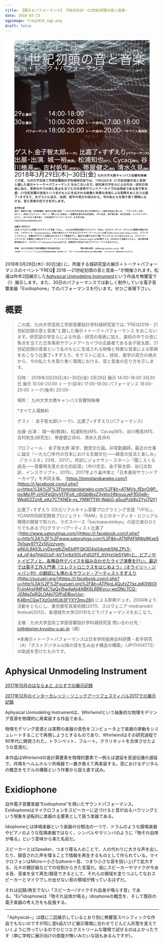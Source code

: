 ```yaml
---
title: 【展示＆パフォーマンス】 FREQ2018 ―21世紀初頭の音と音楽―
date: 2018-03-23
ogpimage: freq2018_ogp.png
draft: false
---
```




![](freq2018.png)

2018年3月29日(木)−30日(金) に、所属する城研究室の展示＋トーク＋パフォーマンスのイベント"FREQ 2018 ―21世紀初頭の音と音楽―"が開催されます。松浦は昨年2回展示した[Aphysical Unmodeling Instrument](/works/aphysical_icsaf17)という作品を無響室で（!）展示します。また、30日のパフォーマンスでは新しく制作している電子音響楽器「Exidiophone」でのパフォーマンスを行います。ぜひご来場下さい。

<!--more-->

# 概要

> この度、九州大学芸術工学部音響設計学科城研究室では、”FREQ2018 - 21世紀初頭の音と音楽”と題した展示＋トーク＋パフォーマンス をおこないます。研究室の学生らによる作品・研究の発表に加え、美術の中での音に焦点を当てた日本美術サウンドアーカイヴの企画者である金子智太郎、21世紀初頭の音楽という名のもとに生成される映像と特異な音楽による即興をおこなう比嘉了+すずえり、をゲストに迎え、技術、美学の双方の視点から、今の私たちを取り巻く環境における、音と音楽の在り方を示します。
>
> 日時：
> 2018年3月29日(木)−30日(金) 
> 3月29日 展示 14:00-18:00
> 3月30日 展示 10:00-20:00 
> トーク(前半) 17:00-18:00 
> パフォーマンス 18:00-20:00 
> トーク(後半) 20:00- 
>
> 場所：
> 九州大学大橋キャンパス音響特殊棟
>
> *すべて入場無料
>
> ゲスト：
> 金子智太郎(トーク)、比嘉了+すずえり(パフォーマンス)
>
> 出展･出演：
> 城一裕(教員)、松浦知也(M1)、Cycaq(M1)、谷川穂高(M1)、吉村帆生(研究生)、帯屋健之(B4)、清水久見(B4) 
>
> プロフィール：
> 金子智太郎
> 美学、聴覚文化論。非常勤講師。最近の仕事に論文「一九七〇年代の日本における生録文化――録音の技法と楽しみ」（『カリスタ』23号、2017）。共訳にジョナサン・スターン『聞こえくる過去――音響再生産の文化的起源』（中川克志、金子智太郎、谷口文和訳、インスクリプト、2015）。2017年より畠中実と「日本美術サウンドアーカイヴ」を共同主催。
> [https://tomotarokaneko.com/](https://l.facebook.com/l.php?u=https%3A%2F%2Ftomotarokaneko.com%2F&h=ATMVg_fEbrOj9P_mcMicfP-cHOFpQhyVf7jFoX_c6iQb8ksZ3ykhcHNrouxJeFfD0g9r-WkdG2Zzn8_eAz7CTKNEk-xs_YM8f7Y9t-WabG-a5uzPzb8x2Yyi7QY)
>
> 比嘉了+すずえり
> 3次元リアルタイム音響プログラミング言語「VP3L」、YCAM共同研究開発プロジェクト「RAM」などのオーディオ・ビジュアル環境の開発で知られ、ラボスペース「backspacetokyo」の設立者のひとりでもあるプログラマー/アーティスト比嘉了([http://www.satoruhiga.com/](https://l.facebook.com/l.php?u=http%3A%2F%2Fwww.satoruhiga.com%2F&h=ATNPAFMWg9KxeS7q1say97YZx5IUzzyxm-wNUL8Ajt3LxyDsygtbZteEblPFQh3D4sGdumb5NLZPL5-x4_nF4q7jhbGUzF-bVTvr8z0OLyFdS2FE_ItVHxObSYM))と、ピアノやトイピアノと、各種自作デバイスを組み合わせたライブ演奏を行い、最近では電子工作入門書『エレクトロニクスをはじめよう』（オライリー・ジャパン刊）の翻訳にも携わるサウンド・アーティストすずえり([http://suzueri.org/](https://l.facebook.com/l.php?u=http%3A%2F%2Fsuzueri.org%2F&h=ATPkoL4QufzZ7qzJpK0WiOlFrJnAhsHMFeIC1jaQvI5w4aibi4ABK6LRBKycu-woDNc7CQ-JGMqZpRQLOAbj7GfFqDBuvUur-K4BmCQwTXzOoHIUb3FYXY3mv28)) による即興デュオ。2008年より活動をともにし、東京都写真美術館(2011)、スロヴェニア mednarodni festival(2012)、香港城市大学(2013)などでパフォーマンスをおこなう。
>
> 主催：九州大学芸術工学部音響設計学科城研究室 
> 問い合わせ先：jo@design.kyushu-u.ac.jp（城）
>
> ※本展示＋トーク＋パフォーマンスは日本学術振興会科研費・若手研究（A）「ポストデジタル以降の音を生み出す構造の構築」（JP17H04772）の助成を受けたものです。

# Aphysical Unmodeling Instrument

[2017年10月のはならぁと ぷらすでの展示記録](/works/aphysica_hanarart)

[2017年12月のインターカレッジ・ソニックアーツフェスティバル2017での展示記録](/works/aphysical_icsaf2017)

Aphysical Unmodeling Instrumentは、Whirlwindという抽象的な物理モデリング音源を物理的に再実装する作品である。

物理モデリング音源とは実際の楽器の音色をコンピュータ上で楽器の挙動をシミュレートすることで再現しようとするものであり、Whirlwindはその研究過程で90年代に開発された、トランペット、フルート。クラリネットを合体させたような音源だ。

本作品はWhirlwindの各計算要素を物理的要素で―例えば遅延を音波伝播の遅延で、共鳴をヘルムホルツ共鳴器で―置き換えて再実装する。音におけるデジタルの概念をモデルの構築という作業から捉え直す試み。



# Exidiophone

自作電子音響楽器“Exidiophone”を用いたサウンドパフォーマンス。Exidiophoneはマイクロフォンをスピーカーに近づけると音が出るハウリングという現象を逆転的に楽器の主要素として扱う楽器である。

Idiophoneとは体鳴楽器という楽器の分類法の一つで、ドラムのような膜鳴楽器やピアノのような弦鳴楽器ではなく、シンバルやマリンバのように「物それ自体が鳴る」という意味から来た名前だ。

スピーカーとはSpeaker、つまり喋る人のことで、人の代わりに大きな声を出したり、録音された声を喋ることで情報を再生するものとして作られている。マイクロフォンはMicro＝小さなphone＝音、つまり小さな音を拾い上げて拡大する、元々の聴診器などでの役割からきた言葉だ。仮にスピーカーやマイクが今ある音、音楽を全て再生/録音できるとして、それらの領域を塗りつぶしてなおスピーカーとマイクでしか出せない音の領域が残っているはずだ。

それは記録/再生でない「スピーカー/マイクそれ自身が鳴らす音」である。"Ex"idiophoneは「物それ自体が鳴る」Idiophoneの概念を、そして既存の電子楽器の考え方をも拡張する。



---

「Aphysical~」は既に二回展示しているとおり別に無響室スペシフィックな作品でもないのですが同じ差k品だけど展示環境に合わせてどんどん形態を変えていくように作っているのでひとつエクストリームな環境で試せるのはよかったです（単に学校に展示向けの部屋が無いみたいな話もあるんですが）。
